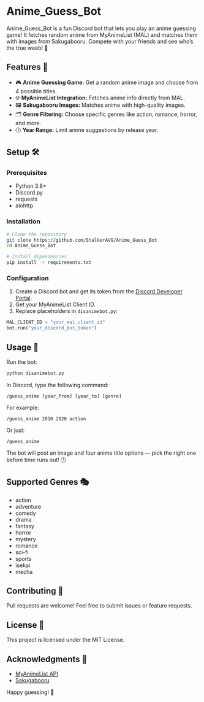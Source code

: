 # Anime_Guess_Bot
Anime_Guess_Bot is a fun Discord bot that lets you play an anime guessing game! It fetches random anime from MyAnimeList (MAL) and matches them with images from Sakugabooru. Compete with your friends and see who’s the true weeb! 🌸

## Features 🚀
- 🎮 **Anime Guessing Game:** Get a random anime image and choose from 4 possible titles.
- 🌐 **MyAnimeList Integration:** Fetches anime info directly from MAL.
- 🖼️ **Sakugabooru Images:** Matches anime with high-quality images.
- 🗂️ **Genre Filtering:** Choose specific genres like action, romance, horror, and more.
- 🕒 **Year Range:** Limit anime suggestions by release year.

## Setup 🛠️

### Prerequisites
- Python 3.8+
- Discord.py
- requests
- aiohttp

### Installation
```bash
# Clone the repository
git clone https://github.com/StalkerAVG/Anime_Guess_Bot
cd Anime_Guess_Bot

# Install dependencies
pip install -r requirements.txt
```

### Configuration
1. Create a Discord bot and get its token from the [Discord Developer Portal](https://discord.com/developers/applications).
2. Get your MyAnimeList Client ID.
3. Replace placeholders in `disanimebot.py`:
```python
MAL_CLIENT_ID = "your_mal_client_id"
bot.run("your_discord_bot_token")
```

## Usage 🎉
Run the bot:
```bash
python disanimebot.py
```

In Discord, type the following command:
```
/guess_anime [year_from] [year_to] [genre]
```
For example:
```
/guess_anime 2010 2020 action
```
Or just:
```
/guess_anime
```

The bot will post an image and four anime title options — pick the right one before time runs out! 🕒

## Supported Genres 🎭
- action
- adventure
- comedy
- drama
- fantasy
- horror
- mystery
- romance
- sci-fi
- sports
- isekai
- mecha

## Contributing 🤝
Pull requests are welcome! Feel free to submit issues or feature requests.

## License 📝
This project is licensed under the MIT License.

## Acknowledgments 🌸
- [MyAnimeList API](https://myanimelist.net/apiconfig)
- [Sakugabooru](https://www.sakugabooru.com)

Happy guessing! 🎉

